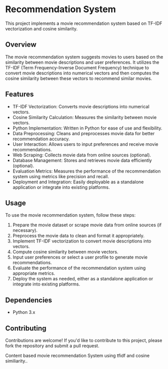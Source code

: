 # Recommendation System

This project implements a movie recommendation system based on TF-IDF vectorization and cosine similarity.

## Overview

The movie recommendation system suggests movies to users based on the similarity between movie descriptions and user preferences. It utilizes the TF-IDF (Term Frequency-Inverse Document Frequency) technique to convert movie descriptions into numerical vectors and then computes the cosine similarity between these vectors to recommend similar movies.

## Features

- TF-IDF Vectorization: Converts movie descriptions into numerical vectors.
- Cosine Similarity Calculation: Measures the similarity between movie vectors.
- Python Implementation: Written in Python for ease of use and flexibility.
- Data Preprocessing: Cleans and preprocesses movie data for better recommendation accuracy.
- User Interaction: Allows users to input preferences and receive movie recommendations.
- Web Scraping: Collects movie data from online sources (optional).
- Database Management: Stores and retrieves movie data efficiently (optional).
- Evaluation Metrics: Measures the performance of the recommendation system using metrics like precision and recall.
- Deployment and Integration: Easily deployable as a standalone application or integrate into existing platforms.

## Usage

To use the movie recommendation system, follow these steps:

1. Prepare the movie dataset or scrape movie data from online sources (if necessary).
2. Preprocess the movie data to clean and format it appropriately.
3. Implement TF-IDF vectorization to convert movie descriptions into vectors.
4. Compute cosine similarity between movie vectors.
5. Input user preferences or select a user profile to generate movie recommendations.
6. Evaluate the performance of the recommendation system using appropriate metrics.
7. Deploy the system as needed, either as a standalone application or integrate into existing platforms.

## Dependencies

- Python 3.x

## Contributing

Contributions are welcome! If you'd like to contribute to this project, please fork the repository and submit a pull request.

Content based movie recommendation System using tfidf and cosine similiarity..
